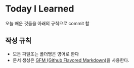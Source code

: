 # Today I Learned
오늘 배운 것들을 아래의 규칙으로 commit 함

## 작성 규칙
- 모든 파일또는 폴더명은 영어로 한다
- 문서 생성은 [GFM (Github Flavored Markdown)](https://help.github.com/articles/github-flavored-markdown/)을 사용한다.